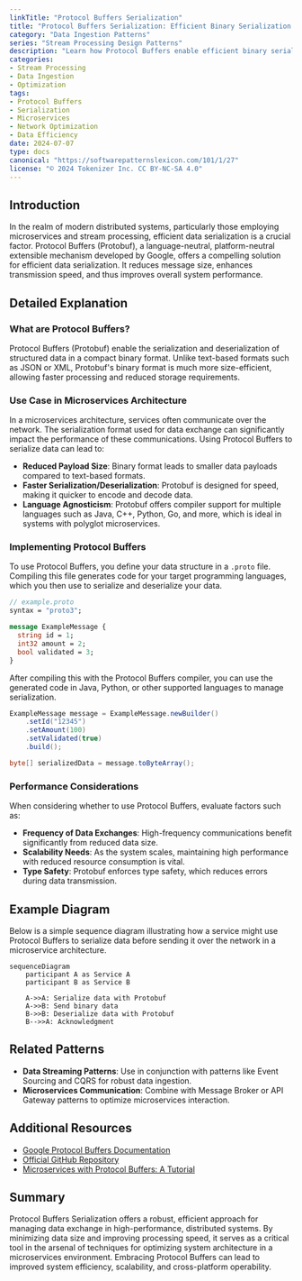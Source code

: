 ```yaml
---
linkTitle: "Protocol Buffers Serialization"
title: "Protocol Buffers Serialization: Efficient Binary Serialization for Optimized Data Ingestion"
category: "Data Ingestion Patterns"
series: "Stream Processing Design Patterns"
description: "Learn how Protocol Buffers enable efficient binary serialization, reducing message sizes and enhancing performance in data ingestion streams."
categories:
- Stream Processing
- Data Ingestion
- Optimization
tags:
- Protocol Buffers
- Serialization
- Microservices
- Network Optimization
- Data Efficiency
date: 2024-07-07
type: docs
canonical: "https://softwarepatternslexicon.com/101/1/27"
license: "© 2024 Tokenizer Inc. CC BY-NC-SA 4.0"
---
```


## Introduction

In the realm of modern distributed systems, particularly those employing microservices and stream processing, efficient data serialization is a crucial factor. Protocol Buffers (Protobuf), a language-neutral, platform-neutral extensible mechanism developed by Google, offers a compelling solution for efficient data serialization. It reduces message size, enhances transmission speed, and thus improves overall system performance.

## Detailed Explanation

### What are Protocol Buffers?

Protocol Buffers (Protobuf) enable the serialization and deserialization of structured data in a compact binary format. Unlike text-based formats such as JSON or XML, Protobuf's binary format is much more size-efficient, allowing faster processing and reduced storage requirements.

### Use Case in Microservices Architecture

In a microservices architecture, services often communicate over the network. The serialization format used for data exchange can significantly impact the performance of these communications. Using Protocol Buffers to serialize data can lead to:

- **Reduced Payload Size**: Binary format leads to smaller data payloads compared to text-based formats.
- **Faster Serialization/Deserialization**: Protobuf is designed for speed, making it quicker to encode and decode data.
- **Language Agnosticism**: Protobuf offers compiler support for multiple languages such as Java, C++, Python, Go, and more, which is ideal in systems with polyglot microservices.

### Implementing Protocol Buffers

To use Protocol Buffers, you define your data structure in a `.proto` file. Compiling this file generates code for your target programming languages, which you then use to serialize and deserialize your data.

```proto
// example.proto
syntax = "proto3";

message ExampleMessage {
  string id = 1;
  int32 amount = 2;
  bool validated = 3;
}
```

After compiling this with the Protocol Buffers compiler, you can use the generated code in Java, Python, or other supported languages to manage serialization.

```java
ExampleMessage message = ExampleMessage.newBuilder()
    .setId("12345")
    .setAmount(100)
    .setValidated(true)
    .build();

byte[] serializedData = message.toByteArray();
```

### Performance Considerations

When considering whether to use Protocol Buffers, evaluate factors such as:

- **Frequency of Data Exchanges**: High-frequency communications benefit significantly from reduced data size.
- **Scalability Needs**: As the system scales, maintaining high performance with reduced resource consumption is vital.
- **Type Safety**: Protobuf enforces type safety, which reduces errors during data transmission.

## Example Diagram

Below is a simple sequence diagram illustrating how a service might use Protocol Buffers to serialize data before sending it over the network in a microservice architecture.

```mermaid
sequenceDiagram
    participant A as Service A
    participant B as Service B

    A->>A: Serialize data with Protobuf
    A->>B: Send binary data
    B->>B: Deserialize data with Protobuf
    B-->>A: Acknowledgment
```

## Related Patterns

- **Data Streaming Patterns**: Use in conjunction with patterns like Event Sourcing and CQRS for robust data ingestion.
- **Microservices Communication**: Combine with Message Broker or API Gateway patterns to optimize microservices interaction.

## Additional Resources

- [Google Protocol Buffers Documentation](https://developers.google.com/protocol-buffers)
- [Official GitHub Repository](https://github.com/protocolbuffers/protobuf)
- [Microservices with Protocol Buffers: A Tutorial](https://grpc.io/)

## Summary

Protocol Buffers Serialization offers a robust, efficient approach for managing data exchange in high-performance, distributed systems. By minimizing data size and improving processing speed, it serves as a critical tool in the arsenal of techniques for optimizing system architecture in a microservices environment. Embracing Protocol Buffers can lead to improved system efficiency, scalability, and cross-platform operability.
